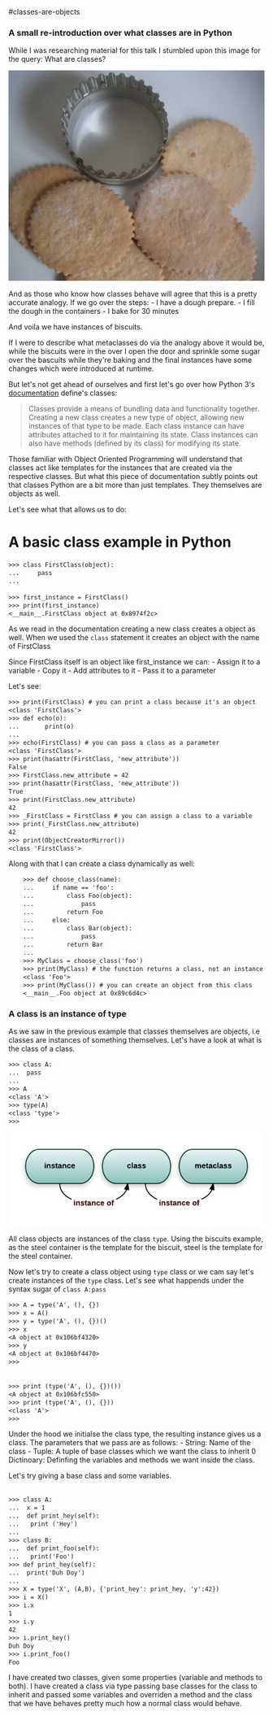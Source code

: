#classes-are-objects

### A small re-introduction over what classes are in Python 

While I was researching material for this talk I stumbled upon this image for the query: What are classes? 


![alt text](https://raw.githubusercontent.com/vimarshc/metaclass-talk/master/classes-are-objects/classes-biscuits.jpg)

And as those who know how classes behave will agree that this is a pretty accurate analogy. If we go over the steps: 
	- I have a dough prepare. 
	- I fill the dough in the containers
	- I bake for 30 minutes

And voila we have instances of biscuits. 

If I were to describe what metaclasses do via the analogy above it would be, while the biscuits were in the over I open the door and sprinkle some sugar over the bascuits while they're baking and the final instances have some changes which were introduced at runtime. 

But let's not get ahead of ourselves and first let's go over how Python 3's [documentation](https://docs.python.org/3/tutorial/classes.html) define's classes: 


> Classes provide a means of bundling data and functionality together. Creating a new class creates a new type of object, allowing new instances of that type to be made. Each class instance can have attributes attached to it for maintaining its state. Class instances can also have methods (defined by its class) for modifying its state.


Those familiar with Object Oriented Programming will understand that classes act like templates for the instances that are created via the respective classes. But what this piece of documentation subtly points out that classes Python are a bit more than just templates. They themselves are objects as well. 

Let's see what that allows us to do: 

# A basic class example in Python
```
>>> class FirstClass(object):
...		pass
...

>>> first_instance = FirstClass()		 			
>>> print(first_instance)
<__main__.FirstClass object at 0x8974f2c>

```

As we read in the documentation creating a new class creates a object as well. 
When we used the `class` statement it creates an object with the name of FirstClass

Since FirstClass itself is an object like first_instance we can: 
	- Assign it to a variable 
	- Copy it
	- Add attributes to it
	- Pass it to a parameter

Let's see: 
```
>>> print(FirstClass) # you can print a class because it's an object
<class 'FirstClass'>
>>> def echo(o):
...       print(o)
... 
>>> echo(FirstClass) # you can pass a class as a parameter
<class 'FirstClass'>
>>> print(hasattr(FirstClass, 'new_attribute'))
False
>>> FirstClass.new_attribute = 42
>>> print(hasattr(FirstClass, 'new_attribute'))
True
>>> print(FirstClass.new_attribute)
42
>>> _FirstClass = FirstClass # you can assign a class to a variable
>>> print(_FirstClass.new_attribute)
42
>>> print(ObjectCreatorMirror())
<class 'FirstClass'>

```

Along with that I can create a class dynamically as well: 

```
	>>> def choose_class(name):
	...     if name == 'foo':
	...         class Foo(object):
	...             pass
	...         return Foo 
	...     else:
	...         class Bar(object):
	...             pass
	...         return Bar
	...     
	>>> MyClass = choose_class('foo') 
	>>> print(MyClass) # the function returns a class, not an instance
	<class 'Foo'>
	>>> print(MyClass()) # you can create an object from this class
	<__main__.Foo object at 0x89c6d4c>

```	

### A class is an instance of type


As we saw in the previous example that classes themselves are objects, i.e classes are instances of something themselves. Let's have a look at what is the class of a class. 

```
>>> class A:
...  pass
... 
>>> A
<class 'A'>
>>> type(A)
<class 'type'>
>>> 

```

![alt text](https://raw.githubusercontent.com/vimarshc/metaclass-talk/master/classes-are-objects/class-is-instance.png)

All class objects are instances of the class `type`. Using the biscuits example, as the steel container is the template for the biscuit, steel is the template for the steel container. 

Now let's try to create a class object using `type` class or we cam say let's create instances of the `type` class. Let's see what happends under the syntax sugar of `class A:pass`

```
>>> A = type('A', (), {})
>>> x = A()
>>> y = type('A', (), {})()
>>> x
<A object at 0x106bf4320>
>>> y
<A object at 0x106bf4470>
>>> 


>>> print (type('A', (), {})())
<A object at 0x106bfc550>
>>> print (type('A', (), {}))
<class 'A'>
>>> 

```

Under the hood we initialse the class type, the resulting instance gives us a class. The parameters that we pass are as follows: 
	- String: Name of the class
	- Tuple: A tuple of base classes which we want the class to inherit
	0 Dictinoary: Definfing the variables and methods we want inside the class. 

Let's try giving a base class and some variables. 
```

>>> class A:
...  x = 1
...  def print_hey(self):
...   print ('Hey')
... 
>>> class B:
...  def print_foo(self):
...   print('Foo')
>>> def print_hey(self):
...  print('Duh Doy')
... 
>>> X = type('X', (A,B), {'print_hey': print_hey, 'y':42})
>>> i = X()
>>> i.x
1
>>> i.y
42
>>> i.print_hey()
Duh Doy
>>> i.print_foo()
Foo
```

I have created two classes, given some properties (variable and methods to both). I have created a class via type passing base classes for the class to inherit and passed some variables and overriden a method and the class that we have behaves pretty much how a normal class would behave. 

